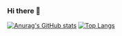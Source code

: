 ### Hi there 👋

[![Anurag's GitHub stats](https://github-readme-stats-git-main-muzaisimao.vercel.app/api?username=muzaisimao&&count_private=true&show_icons=true&include_all_commits=true&hide_title=true)](https://github.com/anuraghazra/github-readme-stats)
[![Top Langs](https://github-readme-stats-git-main-muzaisimao.vercel.app/api/top-langs/?username=muzaisimao&layout=compact&card_width=310)](https://github.com/anuraghazra/github-readme-stats)
<!--
**muzaisimao/muzaisimao** is a ✨ _special_ ✨ repository because its `README.md` (this file) appears on your GitHub profile.

Here are some ideas to get you started:

- 🔭 I’m currently working on ...
- 🌱 I’m currently learning ...
- 👯 I’m looking to collaborate on ...
- 🤔 I’m looking for help with ...
- 💬 Ask me about ...
- 📫 How to reach me: ...
- 😄 Pronouns: ...
- ⚡ Fun fact: ...
-->

